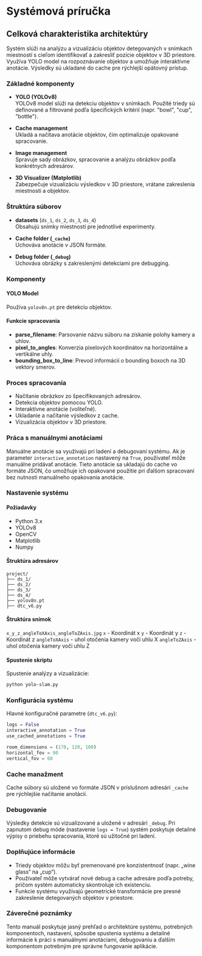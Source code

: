 # Systémová príručka

## Celková charakteristika architektúry

Systém slúži na analýzu a vizualizáciu objektov detegovaných v snímkach miestností s cieľom identifikovať a zakresliť pozície objektov v 3D priestore. Využíva YOLO model na rozpoznávanie objektov a umožňuje interaktívne anotácie. Výsledky sú ukladané do cache pre rýchlejší opätovný prístup.

### Základné komponenty

- **YOLO (YOLOv8)**  
YOLOv8 model slúži na detekciu objektov v snímkach. Použité triedy sú definované a filtrované podľa špecifických kritérií (napr. "bowl", "cup", "bottle").

- **Cache management**  
Ukladá a načítava anotácie objektov, čím optimalizuje opakované spracovanie.

- **Image management**  
Spravuje sady obrázkov, spracovanie a analýzu obrázkov podľa konkrétnych adresárov.

- **3D Visualizer (Matplotlib)**  
Zabezpečuje vizualizáciu výsledkov v 3D priestore, vrátane zakreslenia miestnosti a objektov.

### Štruktúra súborov

- **datasets** (`ds_1`, `ds_2`, `ds_3`, `ds_4`)  
Obsahujú snímky miestností pre jednotlivé experimenty.

- **Cache folder (`_cache`)**  
Uchováva anotácie v JSON formáte.

- **Debug folder (`_debug`)**  
Uchováva obrázky s zakreslenými detekciami pre debugging.

### Komponenty

#### YOLO Model

Používa `yolov8n.pt` pre detekciu objektov.

#### Funkcie spracovania

- **parse_filename**: Parsovanie názvu súboru na získanie polohy kamery a uhlov.
- **pixel_to_angles**: Konverzia pixelových koordinátov na horizontálne a vertikálne uhly.
- **bounding_box_to_line**: Prevod informácií o bounding boxoch na 3D vektory smerov.

### Proces spracovania

- Načítanie obrázkov zo špecifikovaných adresárov.
- Detekcia objektov pomocou YOLO.
- Interaktívne anotácie (voliteľné).
- Ukladanie a načítanie výsledkov z cache.
- Vizualizácia objektov v 3D priestore.

### Práca s manuálnymi anotáciami

Manuálne anotácie sa využívajú pri ladení a debugovaní systému. Ak je parameter `interactive_annotation` nastavený na `True`, používateľ môže manuálne pridávať anotácie. Tieto anotácie sa ukladajú do cache vo formáte JSON, čo umožňuje ich opakované použitie pri ďalšom spracovaní bez nutnosti manuálneho opakovania anotácie.

### Nastavenie systému

#### Požiadavky

- Python 3.x
- YOLOv8
- OpenCV
- Matplotlib
- Numpy

#### Štruktúra adresárov

```
project/
├── ds_1/
├── ds_2/
├── ds_3/
├── ds_4/
├── yolov8n.pt
├── dtc_v6.py
```

#### Štruktúra snímok
`x_y_z_angleToXAxis_angleToZAxis.jpg`
`x` - Koordinát x
`y` - Koordinát y
`z` - Koordinát z
`angleToXAxis` - uhol otočenia kamery voči uhlu X
`angleToZAxis` - uhol otočenia kamery voči uhlu Z

#### Spustenie skriptu

Spustenie analýzy a vizualizácie:

```bash
python yolo-slam.py
```

### Konfigurácia systému

Hlavné konfiguračné parametre (`dtc_v6.py`):

```python
logs = False
interactive_annotation = True
use_cached_annotations = True

room_dimensions = (170, 120, 100)
horizontal_fov = 90
vertical_fov = 60
```

### Cache manažment

Cache súbory sú uložené vo formáte JSON v príslušnom adresári `_cache` pre rýchlejšie načítanie anotácií.

### Debugovanie

Výsledky detekcie sú vizualizované a uložené v adresári `_debug`. Pri zapnutom debug móde (nastavenie `logs = True`) systém poskytuje detailné výpisy o priebehu spracovania, ktoré sú užitočné pri ladení.

### Doplňujúce informácie

- Triedy objektov môžu byť premenované pre konzistentnosť (napr. „wine glass“ na „cup“).
- Používateľ môže vytvárať nové debug a cache adresáre podľa potreby, pričom systém automaticky skontroluje ich existenciu.
- Funkcie systému využívajú geometrické transformácie pre presné zakreslenie detegovaných objektov v priestore.

### Záverečné poznámky

Tento manuál poskytuje jasný prehľad o architektúre systému, potrebných komponentoch, nastavení, spôsobe spustenia systému a detailné informácie k práci s manuálnymi anotáciami, debugovaniu a ďalším komponentom potrebným pre správne fungovanie aplikácie.

